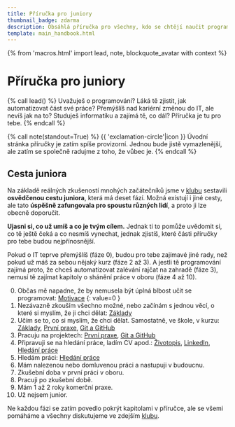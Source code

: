 ```yaml
---
title: Příručka pro juniory
thumbnail_badge: zdarma
description: Obsáhlá příručka pro všechny, kdo se chtějí naučit programovat a najít si práci v oboru.
template: main_handbook.html
---
```


{% from 'macros.html' import lead, note, blockquote_avatar with context %}

# Příručka pro juniory

{% call lead() %}
  Uvažuješ o programování? Láká tě zjistit, jak automatizovat část své práce? Přemýšlíš nad kariérní změnou do IT, ale nevíš jak na to? Studuješ informatiku a zajímá tě, co dál? Příručka je tu pro tebe.
{% endcall %}

{% call note(standout=True) %}
  {{ 'exclamation-circle'|icon }} Úvodní stránka příručky je zatím spíše provizorní. Jednou bude jistě vymazlenější, ale zatím se společně radujme z toho, že vůbec je.
{% endcall %}

## Cesta juniora

Na základě reálných zkušeností mnohých začátečníků jsme v [klubu](../club.md) sestavili **osvědčenou cestu juniora**, která má deset fází. Možná existují i jiné cesty, ale tato **úspěšně zafungovala pro spoustu různých lidí**, a proto ji lze obecně doporučit.

**Ujasni si, co už umíš a co je tvým cílem.** Jednak ti to pomůže uvědomit si, co tě ještě čeká a co nesmíš vynechat, jednak zjistíš, které části příručky pro tebe budou nejpřínosnější.

Pokud o IT teprve přemýšlíš (fáze 0), budou pro tebe zajímavé jiné rady, než pokud už máš za sebou nějaký kurz (fáze 2 až 3). A jestli tě programování zajímá proto, že chceš automatizovat zalévání rajčat na zahradě (fáze 3), nemusí tě zajímat kapitoly o shánění práce v oboru (fáze 4 až 10).

0. Občas mě napadne, že by nemusela být úplná blbost učit se programovat: [Motivace](../motivation.md)
{: value=0 }
1. Nezávazně zkouším všechno možné, nebo začínám s jednou věcí, o které si myslím, že ji chci dělat: [Základy](../motivation.md)
2. Učím se to, co si myslím, že chci dělat. Samostatně, ve škole, v kurzu: [Základy](../motivation.md), [První praxe](practice.md), [Git a GitHub](git.md)
3. Pracuju na projektech: [První praxe](practice.md), [Git a GitHub](git.md)
4. Připravuji se na hledání práce, ladím CV apod.: [Životopis](cv.md), [LinkedIn](linkedin.md), [Hledání práce](candidate.md)
5. Hledám práci: [Hledání práce](candidate.md)
6. Mám nalezenou nebo domluvenou práci a nastupuji v budoucnu.
7. Zkušební doba v první práci v oboru.
8. Pracuji po zkušební době.
9. Mám 1 až 2 roky komerční praxe.
10. Už nejsem junior.

Ne každou fázi se zatím povedlo pokrýt kapitolami v příručce, ale se všemi pomáháme a všechny diskutujeme ve zdejším [klubu](../club.md).
